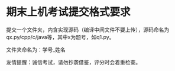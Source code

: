 # 期末上机考试提交格式要求
提交一个文件夹，内含实现源码（编译中间文件不要上传），源码命名为qx.py/cpp/c/java等，其中x为题号，如q1.py。

文件夹命名为：学号_姓名

友情提醒：诚信考试，请勿抄袭借鉴，评分时会着重检查。
